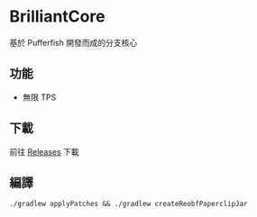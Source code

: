 # BrilliantCore
基於 Pufferfish 開發而成的分支核心
## 功能
- 無限 TPS
## 下載
前往 [Releases](https://github.com/BrilliantServer/BrilliantCore/releases) 下載
## 編譯
```
./gradlew applyPatches && ./gradlew createReobfPaperclipJar
```
